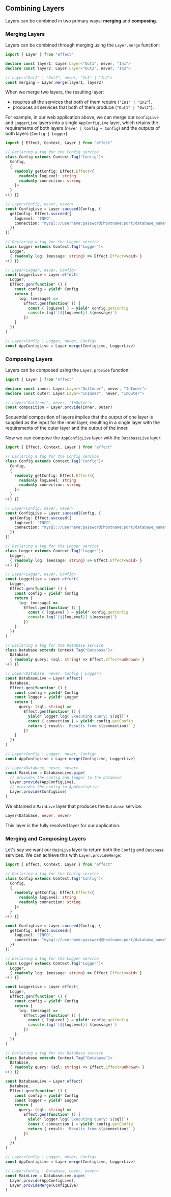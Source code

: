 ## Combining Layers

Layers can be combined in two primary ways: **merging** and **composing**.

### Merging Layers

Layers can be combined through merging using the `Layer.merge` function:

```ts twoslash
import { Layer } from "effect"

declare const layer1: Layer.Layer<"Out1", never, "In1">
declare const layer2: Layer.Layer<"Out2", never, "In2">

// Layer<"Out1" | "Out2", never, "In1" | "In2">
const merging = Layer.merge(layer1, layer2)
```

When we merge two layers, the resulting layer:

- requires all the services that both of them require (`"In1" | "In2"`).
- produces all services that both of them produce (`"Out1" | "Out2"`).

For example, in our web application above, we can merge our `ConfigLive` and `LoggerLive` layers into a single `AppConfigLive` layer, which retains the requirements of both layers (`never | Config = Config`) and the outputs of both layers (`Config | Logger`):

```ts twoslash collapse={4-20,23-41}
import { Effect, Context, Layer } from "effect"

// Declaring a tag for the Config service
class Config extends Context.Tag("Config")<
  Config,
  {
    readonly getConfig: Effect.Effect<{
      readonly logLevel: string
      readonly connection: string
    }>
  }
>() {}

// Layer<Config, never, never>
const ConfigLive = Layer.succeed(Config, {
  getConfig: Effect.succeed({
    logLevel: "INFO",
    connection: "mysql://username:password@hostname:port/database_name"
  })
})

// Declaring a tag for the Logger service
class Logger extends Context.Tag("Logger")<
  Logger,
  { readonly log: (message: string) => Effect.Effect<void> }
>() {}

// Layer<Logger, never, Config>
const LoggerLive = Layer.effect(
  Logger,
  Effect.gen(function* () {
    const config = yield* Config
    return {
      log: (message) =>
        Effect.gen(function* () {
          const { logLevel } = yield* config.getConfig
          console.log(`[${logLevel}] ${message}`)
        })
    }
  })
)

// Layer<Config | Logger, never, Config>
const AppConfigLive = Layer.merge(ConfigLive, LoggerLive)
```

### Composing Layers

Layers can be composed using the `Layer.provide` function:

```ts twoslash
import { Layer } from "effect"

declare const inner: Layer.Layer<"OutInner", never, "InInner">
declare const outer: Layer.Layer<"InInner", never, "InOuter">

// Layer<"OutInner", never, "InOuter">
const composition = Layer.provide(inner, outer)
```

Sequential composition of layers implies that the output of one layer is supplied as the input for the inner layer,
resulting in a single layer with the requirements of the outer layer and the output of the inner.

Now we can compose the `AppConfigLive` layer with the `DatabaseLive` layer:

```ts twoslash collapse={4-20,23-41,44-64}
import { Effect, Context, Layer } from "effect"

// Declaring a tag for the Config service
class Config extends Context.Tag("Config")<
  Config,
  {
    readonly getConfig: Effect.Effect<{
      readonly logLevel: string
      readonly connection: string
    }>
  }
>() {}

// Layer<Config, never, never>
const ConfigLive = Layer.succeed(Config, {
  getConfig: Effect.succeed({
    logLevel: "INFO",
    connection: "mysql://username:password@hostname:port/database_name"
  })
})

// Declaring a tag for the Logger service
class Logger extends Context.Tag("Logger")<
  Logger,
  { readonly log: (message: string) => Effect.Effect<void> }
>() {}

// Layer<Logger, never, Config>
const LoggerLive = Layer.effect(
  Logger,
  Effect.gen(function* () {
    const config = yield* Config
    return {
      log: (message) =>
        Effect.gen(function* () {
          const { logLevel } = yield* config.getConfig
          console.log(`[${logLevel}] ${message}`)
        })
    }
  })
)

// Declaring a tag for the Database service
class Database extends Context.Tag("Database")<
  Database,
  { readonly query: (sql: string) => Effect.Effect<unknown> }
>() {}

// Layer<Database, never, Config | Logger>
const DatabaseLive = Layer.effect(
  Database,
  Effect.gen(function* () {
    const config = yield* Config
    const logger = yield* Logger
    return {
      query: (sql: string) =>
        Effect.gen(function* () {
          yield* logger.log(`Executing query: ${sql}`)
          const { connection } = yield* config.getConfig
          return { result: `Results from ${connection}` }
        })
    }
  })
)

// Layer<Config | Logger, never, Config>
const AppConfigLive = Layer.merge(ConfigLive, LoggerLive)

// Layer<Database, never, never>
const MainLive = DatabaseLive.pipe(
  // provides the config and logger to the database
  Layer.provide(AppConfigLive),
  // provides the config to AppConfigLive
  Layer.provide(ConfigLive)
)
```

We obtained a `MainLive` layer that produces the `Database` service:

```ts showLineNumbers=false
Layer<Database, never, never>
```

This layer is the fully resolved layer for our application.

### Merging and Composing Layers

Let's say we want our `MainLive` layer to return both the `Config` and `Database` services. We can achieve this with `Layer.provideMerge`:

```ts twoslash collapse={4-19,22-39,42-61}
import { Effect, Context, Layer } from "effect"

// Declaring a tag for the Config service
class Config extends Context.Tag("Config")<
  Config,
  {
    readonly getConfig: Effect.Effect<{
      readonly logLevel: string
      readonly connection: string
    }>
  }
>() {}

const ConfigLive = Layer.succeed(Config, {
  getConfig: Effect.succeed({
    logLevel: "INFO",
    connection: "mysql://username:password@hostname:port/database_name"
  })
})

// Declaring a tag for the Logger service
class Logger extends Context.Tag("Logger")<
  Logger,
  { readonly log: (message: string) => Effect.Effect<void> }
>() {}

const LoggerLive = Layer.effect(
  Logger,
  Effect.gen(function* () {
    const config = yield* Config
    return {
      log: (message) =>
        Effect.gen(function* () {
          const { logLevel } = yield* config.getConfig
          console.log(`[${logLevel}] ${message}`)
        })
    }
  })
)

// Declaring a tag for the Database service
class Database extends Context.Tag("Database")<
  Database,
  { readonly query: (sql: string) => Effect.Effect<unknown> }
>() {}

const DatabaseLive = Layer.effect(
  Database,
  Effect.gen(function* () {
    const config = yield* Config
    const logger = yield* Logger
    return {
      query: (sql: string) =>
        Effect.gen(function* () {
          yield* logger.log(`Executing query: ${sql}`)
          const { connection } = yield* config.getConfig
          return { result: `Results from ${connection}` }
        })
    }
  })
)

// Layer<Config | Logger, never, Config>
const AppConfigLive = Layer.merge(ConfigLive, LoggerLive)

// Layer<Config | Database, never, never>
const MainLive = DatabaseLive.pipe(
  Layer.provide(AppConfigLive),
  Layer.provideMerge(ConfigLive)
)
```

